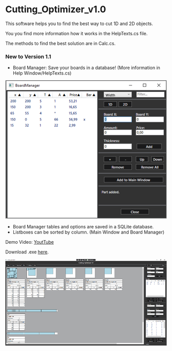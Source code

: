 # Cutting_Optimizer_v1.0

This software helps you to find the best way to cut 1D and 2D objects.

You you find more information how it works in the HelpTexts.cs file.

The methods to find the best solution are in Calc.cs.


### New to Version 1.1

- Board Manager: Save your boards in a database! (More information in Help Window/HelpTexts.cs)
<img src="https://github.com/Hendrik-Jacobs/Cutting_Optimizer_v1.1/blob/main/Screenshots/BoardManagerScreenshot.png">

- Board Manager tables and options are saved in a SQLite database.
- Listboxes can be sorted by column. (Main Window and Board Manager)

Demo Video: [YoutTube](https://youtu.be/6DyUwMnfYok)

Download .exe [here](https://drive.google.com/file/d/1YuSrGlw8qQyhYzUPHYuwo87z7bsVQ6H3/view?usp=sharing).


<img src="https://github.com/Hendrik-Jacobs/Cutting_Optimizer_v1.0/blob/main/Screenshots/screenshot_small.png">
